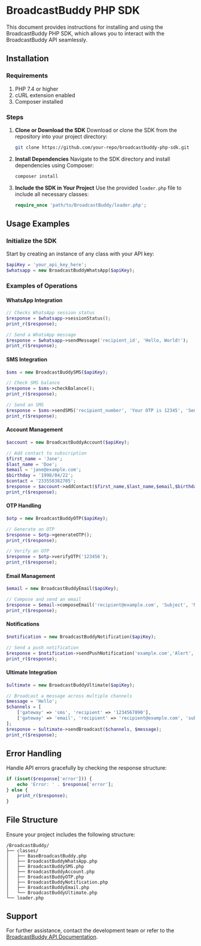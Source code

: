 # BroadcastBuddy PHP SDK

This document provides instructions for installing and using the BroadcastBuddy PHP SDK, which allows you to interact with the BroadcastBuddy API seamlessly.

## Installation

### Requirements
1. PHP 7.4 or higher
2. cURL extension enabled
3. Composer installed

### Steps

1. **Clone or Download the SDK**
   Download or clone the SDK from the repository into your project directory:
   ```bash
   git clone https://github.com/your-repo/broadcastbuddy-php-sdk.git
   ```

2. **Install Dependencies**
   Navigate to the SDK directory and install dependencies using Composer:
   ```bash
   composer install
   ```

3. **Include the SDK in Your Project**
   Use the provided `loader.php` file to include all necessary classes:
   ```php
   require_once 'path/to/BroadcastBuddy/loader.php';
   ```

## Usage Examples

### Initialize the SDK
Start by creating an instance of any class with your API key:
```php
$apiKey = 'your_api_key_here';
$whatsapp = new BroadcastBuddyWhatsApp($apiKey);
```

### Examples of Operations

#### WhatsApp Integration
```php
// Checks WhatsApp session status
$response = $whatsapp->sessionStatus();
print_r($response);

// Send a WhatsApp message
$response = $whatsapp->sendMessage('recipient_id', 'Hello, World!');
print_r($response);
```

#### SMS Integration
```php
$sms = new BroadcastBuddySMS($apiKey);

// Check SMS balance
$response = $sms->checkBalance();
print_r($response);

// Send an SMS
$response = $sms->sendSMS('recipient_number', 'Your OTP is 12345', 'SenderID');
print_r($response);
```

#### Account Management
```php
$account = new BroadcastBuddyAccount($apiKey);

// Add contact to subscription
$first_name = 'Jane';
$last_name = 'Doe';
$email = 'jane@example.com';
$birthday = '1998/04/22';
$contact = '233558382705';
$response = $account->addContact($first_name,$last_name,$email,$birthday,$contact);
print_r($response);
```

#### OTP Handling
```php
$otp = new BroadcastBuddyOTP($apiKey);

// Generate an OTP
$response = $otp->generateOTP();
print_r($response);

// Verify an OTP
$response = $otp->verifyOTP('123456');
print_r($response);
```

#### Email Management
```php
$email = new BroadcastBuddyEmail($apiKey);

// Compose and send an email
$response = $email->composeEmail('recipient@example.com', 'Subject', 'Message Body');
print_r($response);
```

#### Notifications
```php
$notification = new BroadcastBuddyNotification($apiKey);

// Send a push notification
$response = $notification->sendPushNotification('example.com','Alert','https://example.com/favicon.ico','https://example.com/callback','This is a test notification');
print_r($response);
```

#### Ultimate Integration
```php
$ultimate = new BroadcastBuddyUltimate($apiKey);

// Broadcast a message across multiple channels
$message = 'Hello';
$channels = [
    ['gateway' => 'sms', 'recipient' => '1234567890'],
    ['gateway' => 'email', 'recipient' => 'recipient@example.com', 'subject' => 'Test Email']
];
$response = $ultimate->sendBroadcast($channels, $message);
print_r($response);
```

## Error Handling
Handle API errors gracefully by checking the response structure:
```php
if (isset($response['error'])) {
    echo 'Error: ' . $response['error'];
} else {
    print_r($response);
}
```

## File Structure
Ensure your project includes the following structure:
```
/BroadcastBuddy/
├── classes/
│   ├── BaseBroadcastBuddy.php
│   ├── BroadcastBuddyWhatsApp.php
│   ├── BroadcastBuddySMS.php
│   ├── BroadcastBuddyAccount.php
│   ├── BroadcastBuddyOTP.php
│   ├── BroadcastBuddyNotification.php
│   ├── BroadcastBuddyEmail.php
│   └── BroadcastBuddyUltimate.php
└── loader.php
```

## Support
For further assistance, contact the development team or refer to the [BroadcastBuddy API Documentation](https://docs.broadcastbuddy.app).
